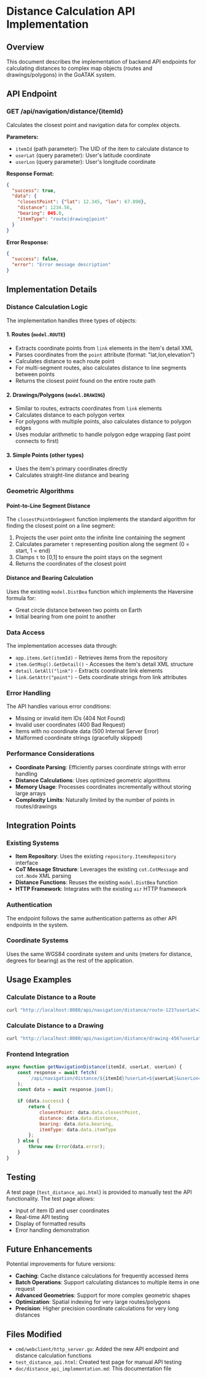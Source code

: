 # Distance Calculation API Implementation

## Overview

This document describes the implementation of backend API endpoints for calculating distances to complex map objects (routes and drawings/polygons) in the GoATAK system.

## API Endpoint

### GET /api/navigation/distance/{itemId}

Calculates the closest point and navigation data for complex objects.

**Parameters:**
- `itemId` (path parameter): The UID of the item to calculate distance to
- `userLat` (query parameter): User's latitude coordinate
- `userLon` (query parameter): User's longitude coordinate

**Response Format:**
```json
{
  "success": true,
  "data": {
    "closestPoint": {"lat": 12.345, "lon": 67.890},
    "distance": 1234.56,
    "bearing": 045.0,
    "itemType": "route|drawing|point"
  }
}
```

**Error Response:**
```json
{
  "success": false,
  "error": "Error message description"
}
```

## Implementation Details

### Distance Calculation Logic

The implementation handles three types of objects:

#### 1. Routes (`model.ROUTE`)
- Extracts coordinate points from `link` elements in the item's detail XML
- Parses coordinates from the `point` attribute (format: "lat,lon,elevation")
- Calculates distance to each route point
- For multi-segment routes, also calculates distance to line segments between points
- Returns the closest point found on the entire route path

#### 2. Drawings/Polygons (`model.DRAWING`)
- Similar to routes, extracts coordinates from `link` elements
- Calculates distance to each polygon vertex
- For polygons with multiple points, also calculates distance to polygon edges
- Uses modular arithmetic to handle polygon edge wrapping (last point connects to first)

#### 3. Simple Points (other types)
- Uses the item's primary coordinates directly
- Calculates straight-line distance and bearing

### Geometric Algorithms

#### Point-to-Line Segment Distance
The `closestPointOnSegment` function implements the standard algorithm for finding the closest point on a line segment:

1. Projects the user point onto the infinite line containing the segment
2. Calculates parameter `t` representing position along the segment (0 = start, 1 = end)
3. Clamps `t` to [0,1] to ensure the point stays on the segment
4. Returns the coordinates of the closest point

#### Distance and Bearing Calculation
Uses the existing `model.DistBea` function which implements the Haversine formula for:
- Great circle distance between two points on Earth
- Initial bearing from one point to another

### Data Access

The implementation accesses data through:
- `app.items.Get(itemId)` - Retrieves items from the repository
- `item.GetMsg().GetDetail()` - Accesses the item's detail XML structure
- `detail.GetAll("link")` - Extracts coordinate link elements
- `link.GetAttr("point")` - Gets coordinate strings from link attributes

### Error Handling

The API handles various error conditions:
- Missing or invalid item IDs (404 Not Found)
- Invalid user coordinates (400 Bad Request)
- Items with no coordinate data (500 Internal Server Error)
- Malformed coordinate strings (gracefully skipped)

### Performance Considerations

- **Coordinate Parsing**: Efficiently parses coordinate strings with error handling
- **Distance Calculations**: Uses optimized geometric algorithms
- **Memory Usage**: Processes coordinates incrementally without storing large arrays
- **Complexity Limits**: Naturally limited by the number of points in routes/drawings

## Integration Points

### Existing Systems
- **Item Repository**: Uses the existing `repository.ItemsRepository` interface
- **CoT Message Structure**: Leverages the existing `cot.CotMessage` and `cot.Node` XML parsing
- **Distance Functions**: Reuses the existing `model.DistBea` function
- **HTTP Framework**: Integrates with the existing `air` HTTP framework

### Authentication
The endpoint follows the same authentication patterns as other API endpoints in the system.

### Coordinate Systems
Uses the same WGS84 coordinate system and units (meters for distance, degrees for bearing) as the rest of the application.

## Usage Examples

### Calculate Distance to a Route
```bash
curl "http://localhost:8080/api/navigation/distance/route-123?userLat=35.7796&userLon=51.4211"
```

### Calculate Distance to a Drawing
```bash
curl "http://localhost:8080/api/navigation/distance/drawing-456?userLat=35.7796&userLon=51.4211"
```

### Frontend Integration
```javascript
async function getNavigationDistance(itemId, userLat, userLon) {
    const response = await fetch(
        `/api/navigation/distance/${itemId}?userLat=${userLat}&userLon=${userLon}`
    );
    const data = await response.json();
    
    if (data.success) {
        return {
            closestPoint: data.data.closestPoint,
            distance: data.data.distance,
            bearing: data.data.bearing,
            itemType: data.data.itemType
        };
    } else {
        throw new Error(data.error);
    }
}
```

## Testing

A test page (`test_distance_api.html`) is provided to manually test the API functionality. The test page allows:
- Input of item ID and user coordinates
- Real-time API testing
- Display of formatted results
- Error handling demonstration

## Future Enhancements

Potential improvements for future versions:
- **Caching**: Cache distance calculations for frequently accessed items
- **Batch Operations**: Support calculating distances to multiple items in one request
- **Advanced Geometries**: Support for more complex geometric shapes
- **Optimization**: Spatial indexing for very large routes/polygons
- **Precision**: Higher precision coordinate calculations for very long distances

## Files Modified

- `cmd/webclient/http_server.go`: Added the new API endpoint and distance calculation functions
- `test_distance_api.html`: Created test page for manual API testing
- `doc/distance_api_implementation.md`: This documentation file